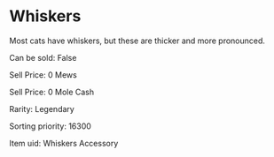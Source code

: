 # Whiskers

Most cats have whiskers, but these are thicker and more pronounced.

Can be sold: False

Sell Price: 0 Mews

Sell Price: 0 Mole Cash

Rarity: Legendary

Sorting priority: 16300

Item uid: Whiskers Accessory